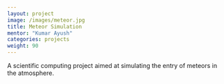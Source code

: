 ```yaml
---
layout: project
image: /images/meteor.jpg
title: Meteor Simulation
mentor: "Kumar Ayush"
categories: projects
weight: 90
---
```

A scientific computing project aimed at simulating the entry of meteors in the atmosphere.
